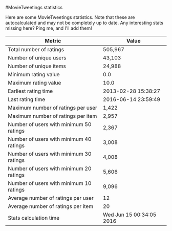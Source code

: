 #MovieTweetings statistics

Here are some MovieTweetings statistics. Note that these are autocalculated and may not be completely up to date. Any interesting stats missing here? Ping me, and I'll add them!

Metric | Value
--- | ---
Total number of ratings                 | 505,967
Number of unique users                  | 43,103
Number of unique items                  | 24,988
Minimum rating value                    | 0.0
Maximum rating value                    | 10.0
Earliest rating time                    | 2013-02-28 15:38:27
Last rating time                        | 2016-06-14 23:59:49
Maximum number of ratings per user      | 1,422
Maximum number of ratings per item      | 2,957
Number of users with minimum 50 ratings | 2,367
Number of users with minimum 40 ratings | 3,008
Number of users with minimum 30 ratings | 4,008
Number of users with minimum 20 ratings | 5,606
Number of users with minimum 10 ratings | 9,096
Average number of ratings per user      | 12
Average number of ratings per item      | 20
Stats calculation time                  | Wed Jun 15 00:34:05 2016

